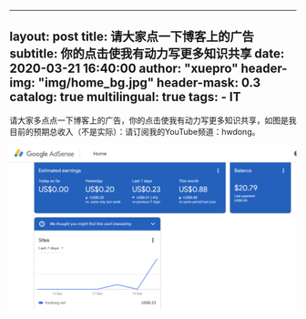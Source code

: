 
---
layout:       post
title:        请大家点一下博客上的广告
subtitle:     你的点击使我有动力写更多知识共享
date:         2020-03-21 16:40:00
author:       "xuepro"
header-img:   "img/home_bg.jpg"
header-mask:  0.3
catalog:      true
multilingual: true
tags:
    - IT    
---  

请大家多点点一下博客上的广告，你的点击使我有动力写更多知识共享，如图是我目前的预期总收入（不是实际）：请订阅我的YouTube频道：hwdong。

![](../imgs/adsense.png)
